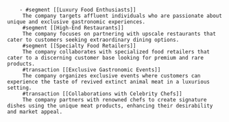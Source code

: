         - #segment [[Luxury Food Enthusiasts]]
         The company targets affluent individuals who are passionate about unique and exclusive gastronomic experiences.
         #segment [[High-End Restaurants]]
         The company focuses on partnering with upscale restaurants that cater to customers seeking extraordinary dining options.
         #segment [[Specialty Food Retailers]]
         The company collaborates with specialized food retailers that cater to a discerning customer base looking for premium and rare products.
         #transaction [[Exclusive Gastronomic Events]]
         The company organizes exclusive events where customers can experience the taste of revived extinct animal meat in a luxurious setting.
         #transaction [[Collaborations with Celebrity Chefs]]
         The company partners with renowned chefs to create signature dishes using the unique meat products, enhancing their desirability and market appeal.


